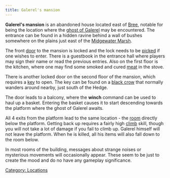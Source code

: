 ```yaml
---
title: Galerel's mansion
---
```


**Galerel's mansion** is an abandoned house located east of
[Bree](Bree "wikilink"), notable for being the location where the [ghost
of Galerel](ghost_of_Galerel "wikilink") may be encountered. The
entrance can be found in a hidden ravine behind a wall of bushes
somewhere on the plains just east of the [Midgewater
Marsh](Midgewater_Marsh "wikilink").

The front [door](door "wikilink") to the mansion is locked and the lock
needs to be [picked](pick "wikilink") if one wishes to enter. There is a
guestbook in the entrance hall where players may sign their name or read
the previous entries. Also on the first floor is the kitchen, where one
may find some smoked and cured [meat](meat "wikilink") in the stove.

There is another locked door on the second floor of the mansion, which
requires a [key](tinted_brass_key "wikilink") to open. The key can be
found on a [black crow](black_crow "wikilink") that normally wanders
around nearby, just south of the Hedge.

The door leads to a balcony, where the **winch** command can be used to
haul up a basket. Entering the basket causes it to start descending
towards the platform where the ghost of Galerel awaits.

All 4 exits from the platform lead to the same location - the
[room](room "wikilink") directly below the platform. Getting back up
requires a fairly high [climb](climb "wikilink") skill, though you will
not take a lot of damage if you fail to climb up. Galerel himself will
not leave the platform. When he is killed, all his items will also fall
down to the room below.

In most rooms of the building, messages about strange noises or
mysterious movements will occasionally appear. These seem to be just to
create the mood and do no have any gameplay significance.

[Category: Locations](Category:_Locations "wikilink")